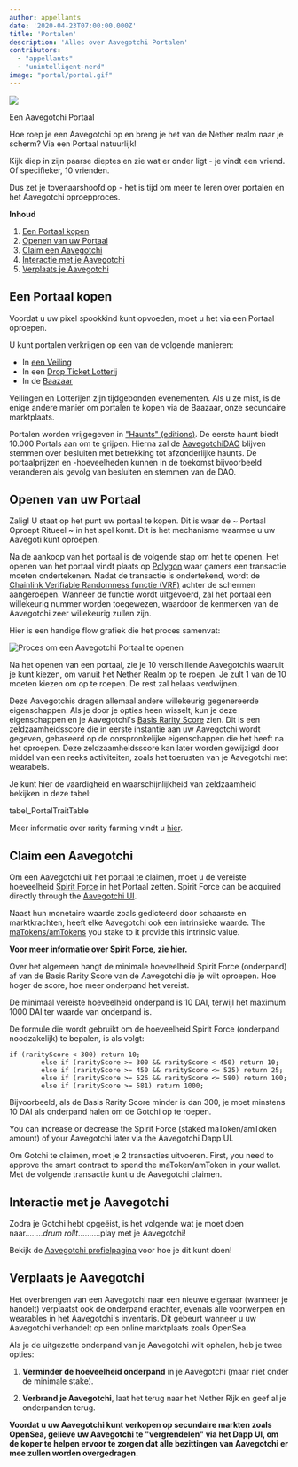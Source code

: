 ```yaml
---
author: appellants
date: '2020-04-23T07:00:00.000Z'
title: 'Portalen'
description: 'Alles over Aavegotchi Portalen'
contributors:
  - "appellants"
  - "unintelligent-nerd"
image: "portal/portal.gif"
---
```


<div class="headerImageContainer">
<img class="headerImage" src="/portals/portal.gif">
<p class="headerImageText">Een Aavegotchi Portaal</p>
</div>

Hoe roep je een Aavegotchi op en breng je het van de Nether realm naar je scherm? Via een Portaal natuurlijk!

Kijk diep in zijn paarse dieptes en zie wat er onder ligt - je vindt een vriend. Of specifieker, 10 vrienden.

Dus zet je tovenaarshoofd op - het is tijd om meer te leren over portalen en het Aavegotchi oproepproces. 

<div class="contentsBox">

**Inhoud**

<ol>
<li><a href=#buying-a-portal>Een Portaal kopen</a></li>
<li><a href=#opening-your-portal>Openen van uw Portaal</a></li>
<li><a href=#claiming-an-aavegotchi>Claim een Aavegotchi</a></li>
<li><a href=#interacting-with-your-aavegotchi>Interactie met je Aavegotchi</a></li>
<li><a href=#transferring-your-aavegotchi>Verplaats je Aavegotchi</a></li>
</ol>

</div>

## Een Portaal kopen

Voordat u uw pixel spookkind kunt opvoeden, moet u het via een Portaal oproepen.

U kunt portalen verkrijgen op een van de volgende manieren:

* In [een Veiling](/aauction)
* In een [Drop Ticket Lotterij](/tickets)
* In de [Baazaar](/baazaar)

Veilingen en Lotterijen zijn tijdgebonden evenementen. Als u ze mist, is de enige andere manier om portalen te kopen via de Baazaar, onze secundaire marktplaats.

Portalen worden vrijgegeven in ["Haunts" (editions)](/haunt). De eerste haunt biedt 10.000 Portals aan om te grijpen. Hierna zal de [AavegotchiDAO](/dao) blijven stemmen over besluiten met betrekking tot afzonderlijke haunts. De portaalprijzen en -hoeveelheden kunnen in de toekomst bijvoorbeeld veranderen als gevolg van besluiten en stemmen van de DAO.


## Openen van uw Portaal

Zalig! U staat op het punt uw portaal te kopen. Dit is waar de ~ Portaal Oproept Ritueel ~ in het spel komt. Dit is het mechanisme waarmee u uw Aavegoti kunt oproepen.

Na de aankoop van het portaal is de volgende stap om het te openen. Het openen van het portaal vindt plaats op [Polygon](/glossary#polygon) waar gamers een transactie moeten ondertekenen. Nadat de transactie is ondertekend, wordt de [Chainlink Verifiable Randomness functie (VRF)](/glossary#chainlink-vrf) achter de schermen aangeroepen. Wanneer de functie wordt uitgevoerd, zal het portaal een willekeurig nummer worden toegewezen, waardoor de kenmerken van de Aavegotchi zeer willekeurig zullen zijn.

Hier is een handige flow grafiek die het proces samenvat:

<img class = "bodyImage" src = "/portals/opening-an-aavegotchi-portal.png" alt = "Proces om een Aavegotchi Portaal te openen" />

Na het openen van een portaal, zie je 10 verschillende Aavegotchis waaruit je kunt kiezen, om vanuit het Nether Realm op te roepen. Je zult 1 van de 10 moeten kiezen om op te roepen. De rest zal helaas verdwijnen.

Deze Aavegotchis dragen allemaal andere willekeurig gegenereerde eigenschappen. Als je door je opties heen wisselt, kun je deze eigenschappen en je Aavegotchi's [Basis Rarity Score](/rarity-farming#base-rarity-score) zien. Dit is een zeldzaamheidsscore die in eerste instantie aan uw Aavegotchi wordt gegeven, gebaseerd op de oorspronkelijke eigenschappen die het heeft na het oproepen. Deze zeldzaamheidsscore kan later worden gewijzigd door middel van een reeks activiteiten, zoals het toerusten van je Aavegotchi met wearabels.

Je kunt hier de vaardigheid en waarschijnlijkheid van zeldzaamheid bekijken in deze tabel:

tabel_PortalTraitTable


Meer informatie over rarity farming vindt u [hier](/rarity-farming).


## Claim een Aavegotchi

Om een Aavegotchi uit het portaal te claimen, moet u de vereiste hoeveelheid [Spirit Force](/spirit-force) in het Portaal zetten. Spirit Force can be acquired directly through the [Aavegotchi UI](/spirit-force#buying-matokens-amtokens).

Naast hun monetaire waarde zoals gedicteerd door schaarste en marktkrachten, heeft elke Aavegotchi ook een intrinsieke waarde. The [maTokens/amTokens](/spirit-force#buying-matokens-amtokens) you stake to it provide this intrinsic value.

**Voor meer informatie over Spirit Force, zie [hier](/spirit-force).**

Over het algemeen hangt de minimale hoeveelheid Spirit Force (onderpand) af van de Basis Rarity Score van de Aavegotchi die je wilt oproepen. Hoe hoger de score, hoe meer onderpand het vereist.

De minimaal vereiste hoeveelheid onderpand is 10 DAI, terwijl het maximum 1000 DAI ter waarde van onderpand is.

De formule die wordt gebruikt om de hoeveelheid Spirit Force (onderpand noodzakelijk) te bepalen, is als volgt:

```
if (rarityScore < 300) return 10;
        else if (rarityScore >= 300 && rarityScore < 450) return 10;
        else if (rarityScore >= 450 && rarityScore <= 525) return 25;
        else if (rarityScore >= 526 && rarityScore <= 580) return 100;
        else if (rarityScore >= 581) return 1000;
```

Bijvoorbeeld, als de Basis Rarity Score minder is dan 300, je moet minstens 10 DAI als onderpand halen om de Gotchi op te roepen.

You can increase or decrease the Spirit Force (staked maToken/amToken amount) of your Aavegotchi later via the Aavegotchi Dapp UI.

Om Gotchi te claimen, moet je 2 transacties uitvoeren. First, you need to approve the smart contract to spend the maToken/amToken in your wallet. Met de volgende transactie kunt u de Aavegotchi claimen.

## Interactie met je Aavegotchi

Zodra je Gotchi hebt opgeëist, is het volgende wat je moet doen naar........*drum rollt*..........play met je Aavegotchi!

Bekijk de [Aavegotchi profielpagina](/aavegotchi-profile) voor hoe je dit kunt doen!

## Verplaats je Aavegotchi

Het overbrengen van een Aavegotchi naar een nieuwe eigenaar (wanneer je handelt) verplaatst ook de onderpand erachter, evenals alle voorwerpen en wearables in het Aavegotchi's inventaris. Dit gebeurt wanneer u uw Aavegotchi verhandelt op een online marktplaats zoals OpenSea.

Als je de uitgezette onderpand van je Aavegotchi wilt ophalen, heb je twee opties:

1. **Verminder de hoeveelheid onderpand** in je Aavegotchi (maar niet onder de minimale stake).

2. **Verbrand je Aavegotchi**, laat het terug naar het Nether Rijk en geef al je onderpanden terug.

**Voordat u uw Aavegotchi kunt verkopen op secundaire markten zoals OpenSea, gelieve uw Aavegotchi te "vergrendelen" via het Dapp UI, om de koper te helpen ervoor te zorgen dat alle bezittingen van Aavegotchi er mee zullen worden overgedragen.**